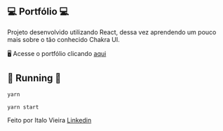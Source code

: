 ## 💻 Portfólio 💻

Projeto desenvolvido utilizando React, dessa vez aprendendo um pouco mais sobre o tão conhecido Chakra UI.

🖥️ Acesse o portfólio clicando [aqui](https://italo-vieira.vercel.app/)

## 🚀 Running 🚀

```bash
yarn
```

```bash
yarn start
```

Feito por Italo Vieira
[Linkedin](https://www.linkedin.com/in/italo-vieira/)

